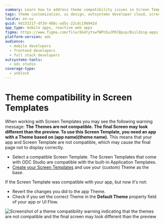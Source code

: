 ```yaml
---
summary: Learn how to address theme compatibility issues in Screen Templates within OutSystems Developer Cloud (ODC) to ensure your app displays correctly.
tags: theme customization, ui design, outsystems developer cloud, screen templates, compatibility issues
locale: en-us
guid: 9d153217-df3d-488c-ad5c-22cdc196942d
app_type: mobile apps, reactive web apps
figma: https://www.figma.com/file/6G4tyYswfWPn5uJPDlBpvp/Building-apps?type=design&node-id=3101%3A10563&t=ZwHw8hXeFhwYsO5V-1
platform-version: odc
audience:
  - mobile developers
  - frontend developers
  - full stack developers
outsystems-tools:
  - odc studio
coverage-type:
  - unblock
---
```


# Theme compatibility in Screen Templates

<a id="helpid-30171"></a>

When working with Screen Templates you may see the following warning message: **The Themes are not compatible. The final Screen may look different than the preview. To use this Screen Template, you need an app with a Theme based on (app name)\(theme name).** This means that your app and Screen Template are not compatible, which may cause the final page not to display correctly.

* Select a compatible Screen Template. The Screen Templates that come with ODC Studio are compatible with the built-in Application Templates.
* [Create your Screen Templates](../creating-screens/create-screen-scratch.md) and use your (custom) Theme as the base.

If the Screen Template was compatible with your app, but now it's not:
 
* Revert the changes you did to the app Theme. 
* Check if you set the correct Theme in the **Default Theme** property field of your app or UI Flow.

![Screenshot of a theme compatibility warning indicating that the themes are not compatible and the final screen may look different than the preview](images/template-layout-theme-mismatch-odcs.png "Theme Compatibility Warning")
